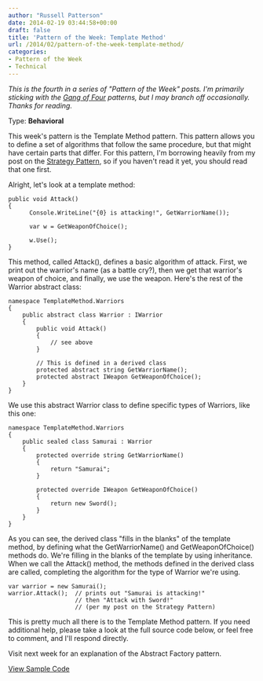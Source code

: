 ```yaml
---
author: "Russell Patterson"
date: 2014-02-19 03:44:58+00:00
draft: false
title: 'Pattern of the Week: Template Method'
url: /2014/02/pattern-of-the-week-template-method/
categories:
- Pattern of the Week
- Technical
---
```


_This is the fourth in a series of "Pattern of the Week" posts. I'm primarily sticking with the [Gang of Four](http://www.amazon.com/gp/product/B000SEIBB8/ref=as_li_qf_sp_asin_tl?ie=UTF8&camp=1789&creative=9325&creativeASIN=B000SEIBB8&linkCode=as2&tag=russepatte-20) patterns, but I may branch off occasionally. Thanks for reading._

Type: **Behavioral**

This week's pattern is the Template Method pattern. This pattern allows you to define a set of algorithms that follow the same procedure, but that might have certain parts that differ. For this pattern, I'm borrowing heavily from my post on the [Strategy Pattern](http://russellpatterson.com/2014/02/pattern-of-the-week-3-strategy/), so if you haven't read it yet, you should read that one first.

Alright, let's look at a template method:
 

    
    
    public void Attack()
    {
          Console.WriteLine("{0} is attacking!", GetWarriorName());
    
          var w = GetWeaponOfChoice();
    
          w.Use();
    }



This method, called Attack(), defines a basic algorithm of attack. First, we print out the warrior's name (as a battle cry?), then we get that warrior's weapon of choice, and finally, we use the weapon. Here's the rest of the Warrior abstract class:
 

    
    
    namespace TemplateMethod.Warriors
    {
        public abstract class Warrior : IWarrior
        {
            public void Attack()
            {
                // see above
            }
    
            // This is defined in a derived class
            protected abstract string GetWarriorName();
            protected abstract IWeapon GetWeaponOfChoice();
        }
    }



We use this abstract Warrior class to define specific types of Warriors, like this one:


    
    
    namespace TemplateMethod.Warriors
    {
        public sealed class Samurai : Warrior
        {
            protected override string GetWarriorName()
            {
                return "Samurai";
            }
    
            protected override IWeapon GetWeaponOfChoice()
            {
                return new Sword();
            }
        }
    }



As you can see, the derived class "fills in the blanks" of the template method, by defining what the GetWarriorName() and GetWeaponOfChoice() methods do. We're filling in the blanks of the template by using inheritance. When we call the Attack() method, the methods defined in the derived class are called, completing the algorithm for the type of Warrior we're using.


    
    
    var warrior = new Samurai();
    warrior.Attack();  // prints out "Samurai is attacking!" 
                       // then "Attack with Sword!" 
                       // (per my post on the Strategy Pattern)
    



This is pretty much all there is to the Template Method pattern. If you need additional help, please take a look at the full source code below, or feel free to comment, and I'll respond directly.

Visit next week for an explanation of the Abstract Factory pattern.

[View Sample Code](https://github.com/russellwpatterson/pattern-of-the-week/)
